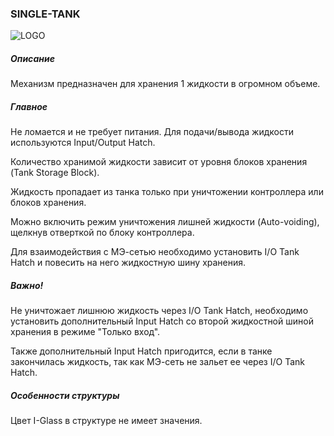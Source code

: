### SINGLE-TANK

![LOGO](https://cdn.discordapp.com/attachments/916393114166525974/939742067645632522/SINGLE_TANK.png)

##### Описание

Механизм предназначен для хранения 1 жидкости в огромном объеме.

##### Главное

Не ломается и не требует питания. Для подачи/вывода жидкости используются Input/Output Hatch.

Количество хранимой жидкости зависит от уровня блоков хранения (Tank Storage Block). 

Жидкость пропадает из танка только при уничтожении контроллера или блоков хранения.

Можно включить режим уничтожения лишней жидкости (Auto-voiding), щелкнув отверткой по блоку контроллера.

Для взаимодействия с МЭ-сетью необходимо установить I/O Tank Hatch и повесить на него жидкостную шину хранения.

##### Важно!

Не уничтожает лишнюю жидкость через I/O Tank Hatch, необходимо установить дополнительный Input Hatch со второй жидкостной шиной хранения в режиме "Только вход".

Также дополнительный Input Hatch пригодится, если в танке закончилась жидкость, так как МЭ-сеть не зальет ее через I/O Tank Hatch.

##### Особенности структуры

Цвет I-Glass в структуре не имеет значения.
